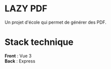 # LAZY PDF

Un projet d'école qui permet de générer des PDF.

# Stack technique

__Front__ : Vue 3  
__Back__ : Express
